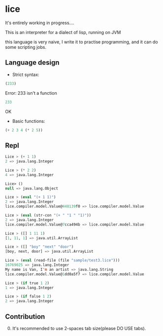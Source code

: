 # lice

It's entirely working in progress....

This is an interpreter for a dialect of lisp, running on JVM

this language is very naive, I write it to practise programming, and it can do some scripting jobs.

## Language design

+ Strict syntax:

```lisp
(233)
```

Error: 233 isn't a function

```lisp
233
```

OK

+ Basic functions:

```lisp
(+ 2 3 4 (* 2 5))
```

## Repl

```lisp
Lice > (+ 1 1)
2 => java.lang.Integer

Lice > (* 2 2)
4 => java.lang.Integer

Lice> ()
null => java.lang.Object

Lice > (eval "(+ 1 1)")
2 => java.lang.Integer
lice.compiler.model.Value@448139f0 => lice.compiler.model.Value

Lice > (eval (str-con "(+ " "1 " "1)"))
2 => java.lang.Integer
lice.compiler.model.Value@7cca494b => lice.compiler.model.Value

Lice > ([] 1 11 1)
[1, 11, 1] => java.util.ArrayList

Lice > ([] "boy" "next" "door")
[boy, next, door] => java.util.ArrayList

Lice > (eval (read-file (file "sample/test3.lice")))
16769025 => java.lang.Integer
My name is Van, I'm an artist => java.lang.String
lice.compiler.model.Value@1dd0a5f7 => lice.compiler.model.Value

Lice > (if true 1 2)
1 => java.lang.Integer

Lice > (if false 1 2)
2 => java.lang.Integer
```

## Contribution

0. It's recommended to use 2-spaces tab size(please DO USE tabs).




